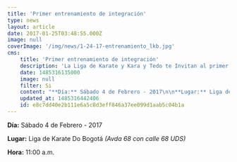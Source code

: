 ```yaml
---
title: 'Primer entrenamiento de integración'
type: news
layout: article
date: 2017-01-25T03:48:55.000Z
image: null
coverImage: '/img/news/1-24-17-entrenamiento_lkb.jpg'
cms:
    title: 'Primer entrenamiento de integración'
    description: 'La Liga de Karate y Kara y Tedo te Invitan al primer entrenamiento de integración'
    date: 1485316135000
    image: null
    filter: Si
    content: "**Día:** Sábado 4 de Febrero - 2017\n\n**Lugar:** Liga de Karate Do Bogotá *(Avda 68 con calle 68 UDS)*\n\n**Hora:** 11:00 a.m.\n\n\n"
    updated_at: 1485316442406
    id: e8c7dd40e2b111e6a5c8d3eff846a37ee099d1aab5c04b1a
---
```

**Día:** Sábado 4 de Febrero - 2017

**Lugar:** Liga de Karate Do Bogotá *(Avda 68 con calle 68 UDS)*

**Hora:** 11:00 a.m.


